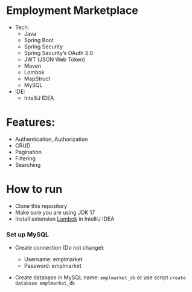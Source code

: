 # Employment Marketplace

- Tech:
    - Java
    - Spring Boot
    - Spring Security
    - Spring Security’s OAuth 2.0
    - JWT (JSON Web Token)
    - Maven
    - Lombok
    - MapStruct
    - MySQL
- IDE:
    - IntelliJ IDEA

# Features:

- Authentication, Authorization
- CRUD
- Pagination
- Filtering
- Searching

# How to run

- Clone this repository
- Make sure you are using JDK 17
- Install extension [Lombok](https://projectlombok.org/) in IntelliJ IDEA


### Set up MySQL

- Create connection (Do not change):
    - Username: emplmarket
    - Password: emplmarket

- Create database in MySQL name: `emplmarket_db` or use script `create database emplmarket_db`

